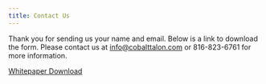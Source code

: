 ```yaml
---
title: Contact Us
---
```


Thank you for sending us your name and email. Below is a link to download the form. 
Please contact us at info@cobalttalon.com or 816-823-6761 for more information.

[Whitepaper Download]

[Whitepaper Download]: /pdfs/cobalt_talon_predictive_insights.pdf


